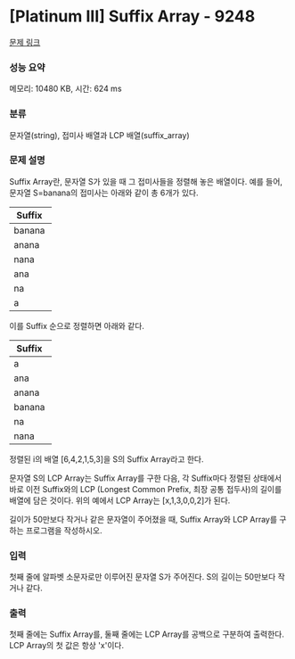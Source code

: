 # [Platinum III] Suffix Array - 9248 

[문제 링크](https://www.acmicpc.net/problem/9248) 

### 성능 요약

메모리: 10480 KB, 시간: 624 ms

### 분류

문자열(string), 접미사 배열과 LCP 배열(suffix_array)

### 문제 설명

<p>Suffix Array란, 문자열 S가 있을 때 그 접미사들을 정렬해 놓은 배열이다. 예를 들어, 문자열 S=banana의 접미사는 아래와 같이 총 6개가 있다.</p>

<table class="table table-bordered" style="width:15%">
	<thead>
		<tr>
			<th>Suffix</th>
			<th>i</th>
		</tr>
	</thead>
	<tbody>
		<tr>
			<td>banana</td>
			<td>1</td>
		</tr>
		<tr>
			<td>anana</td>
			<td>2</td>
		</tr>
		<tr>
			<td>nana</td>
			<td>3</td>
		</tr>
		<tr>
			<td>ana</td>
			<td>4</td>
		</tr>
		<tr>
			<td>na</td>
			<td>5</td>
		</tr>
		<tr>
			<td>a</td>
			<td>6</td>
		</tr>
	</tbody>
</table>

<p>이를 Suffix 순으로 정렬하면 아래와 같다.</p>

<table class="table table-bordered" style="width:15%">
	<thead>
		<tr>
			<th>Suffix</th>
			<th>i</th>
		</tr>
	</thead>
	<tbody>
		<tr>
			<td>a</td>
			<td>6</td>
		</tr>
		<tr>
			<td>ana</td>
			<td>4</td>
		</tr>
		<tr>
			<td>anana</td>
			<td>2</td>
		</tr>
		<tr>
			<td>banana</td>
			<td>1</td>
		</tr>
		<tr>
			<td>na</td>
			<td>5</td>
		</tr>
		<tr>
			<td>nana</td>
			<td>3</td>
		</tr>
	</tbody>
</table>

<p>정렬된 i의 배열 [6,4,2,1,5,3]을 S의 Suffix Array라고 한다.</p>

<p>문자열 S의 LCP Array는 Suffix Array를 구한 다음, 각 Suffix마다 정렬된 상태에서 바로 이전 Suffix와의 LCP (Longest Common Prefix, 최장 공통 접두사)의 길이를 배열에 담은 것이다. 위의 예에서 LCP Array는 [x,1,3,0,0,2]가 된다.</p>

<p>길이가 50만보다 작거나 같은 문자열이 주어졌을 때, Suffix Array와 LCP Array를 구하는 프로그램을 작성하시오.</p>

### 입력 

 <p>첫째 줄에 알파벳 소문자로만 이루어진 문자열 S가 주어진다. S의 길이는 50만보다 작거나 같다.</p>

### 출력 

 <p>첫째 줄에는 Suffix Array를, 둘째 줄에는 LCP Array를 공백으로 구분하여 출력한다. LCP Array의 첫 값은 항상 'x'이다.</p>

